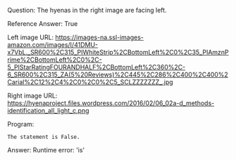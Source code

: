 Question: The hyenas in the right image are facing left.

Reference Answer: True

Left image URL: https://images-na.ssl-images-amazon.com/images/I/41DMU-x7VbL._SR600%2C315_PIWhiteStrip%2CBottomLeft%2C0%2C35_PIAmznPrime%2CBottomLeft%2C0%2C-5_PIStarRatingFOURANDHALF%2CBottomLeft%2C360%2C-6_SR600%2C315_ZA(5%20Reviews)%2C445%2C286%2C400%2C400%2Carial%2C12%2C4%2C0%2C0%2C5_SCLZZZZZZZ_.jpg

Right image URL: https://hyenaproject.files.wordpress.com/2016/02/06_02a-d_methods-identification_all_light_c.png

Program:

```
The statement is False.
```
Answer: Runtime error: 'is'

